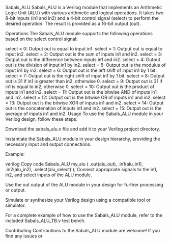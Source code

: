 Sabals_ALU
Sabals_ALU is a Verilog module that implements an Arithmetic Logic Unit (ALU) with various arithmetic and logical operations. It takes two 8-bit inputs (in1 and in2) and a 4-bit control signal (select) to perform the desired operation. The result is provided as a 16-bit output (out).

Operations
The Sabals_ALU module supports the following operations based on the select control signal:

select = 0: Output out is equal to input in1.
select = 1: Output out is equal to input in2.
select = 2: Output out is the sum of inputs in1 and in2.
select = 3: Output out is the difference between inputs in1 and in2.
select = 4: Output out is the division of input in1 by in2.
select = 5: Output out is the modulus of input in1 by in2.
select = 6: Output out is the left shift of input in1 by 1 bit.
select = 7: Output out is the right shift of input in1 by 1 bit.
select = 8: Output out is 31 if in1 is greater than in2, otherwise 0.
select = 9: Output out is 31 if in1 is equal to in2, otherwise 0.
select = 10: Output out is the product of inputs in1 and in2.
select = 11: Output out is the bitwise AND of inputs in1 and in2.
select = 12: Output out is the bitwise OR of inputs in1 and in2.
select = 13: Output out is the bitwise XOR of inputs in1 and in2.
select = 14: Output out is the concatenation of inputs in1 and in2.
select = 15: Output out is the average of inputs in1 and in2.
Usage
To use the Sabals_ALU module in your Verilog design, follow these steps:

Download the sabals_alu.v file and add it to your Verilog project directory.

Instantiate the Sabals_ALU module in your design hierarchy, providing the necessary input and output connections.

Example:

verilog
Copy code
Sabals_ALU my_alu (
  .out(alu_out),
  .in1(alu_in1),
  .in2(alu_in2),
  .select(alu_select)
);
Connect appropriate signals to the in1, in2, and select inputs of the ALU module.

Use the out output of the ALU module in your design for further processing or output.

Simulate or synthesize your Verilog design using a compatible tool or simulator.

For a complete example of how to use the Sabals_ALU module, refer to the included Sabals_ALU_TB.v test bench.

Contributing
Contributions to the Sabals_ALU module are welcome! If you find any issues or
